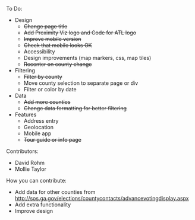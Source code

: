 To Do:
* Design
	* ~~Change page title~~
	* ~~Add Proximity Viz logo and Code for ATL logo~~
	* ~~Improve mobile version~~
	* ~~Check that mobile looks OK~~
	* Accessibility
	* Design improvements (map markers, css, map tiles)
	* ~~Recenter on county change~~
* Filtering
	* ~~Filter by county~~
	* Move county selection to separate page or div
	* Filter or color by date
* Data
	* ~~Add more counties~~
	* ~~Change data formatting for better filtering~~
* Features
	* Address entry 
	* Geolocation
	* Mobile app 
	* ~~Tour guide or info page~~


Contributors:
* David Rohm
* Mollie Taylor


How you can contribute:
* Add data for other counties from http://sos.ga.gov/elections/countycontacts/advancevotingdisplay.aspx
* Add extra functionality
* Improve design